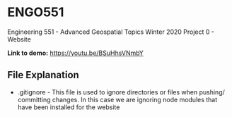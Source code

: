 # ENGO551
Engineering 551 - Advanced Geospatial Topics Winter 2020
Project 0 - Website 

**Link to demo:** https://youtu.be/BSuHhsVNmbY

## File Explanation 
* .gitignore - This file is used to ignore directories or files when pushing/ committing changes. In this case we are ignoring node modules that have been installed for the website 


